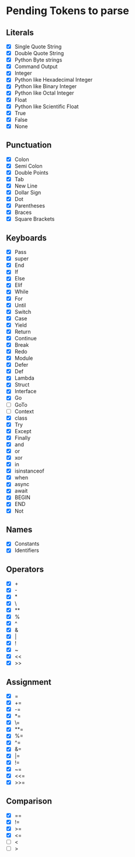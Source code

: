 # Pending Tokens to parse

## Literals

- [X] Single Quote String
- [X] Double Quote String
- [X] Python Byte strings
- [X] Command Output
- [X] Integer
- [X] Python like Hexadecimal Integer
- [X] Python like Binary Integer
- [X] Python like Octal Integer
- [X] Float
- [X] Python like Scientific Float
- [X] True
- [X] False
- [X] None

## Punctuation

- [X] Colon
- [X] Semi Colon
- [X] Double Points
- [X] Tab
- [X] New Line
- [X] Dollar Sign
- [X] Dot
- [X] Parentheses
- [X] Braces
- [X] Square Brackets

## Keyboards

- [X] Pass
- [X] super
- [X] End
- [X] If
- [X] Else
- [X] Elif
- [X] While
- [X] For
- [X] Until
- [X] Switch
- [X] Case
- [X] Yield
- [X] Return
- [X] Continue
- [X] Break
- [X] Redo
- [X] Module
- [X] Defer
- [X] Def
- [X] Lambda
- [X] Struct
- [X] Interface
- [X] Go
- [ ] GoTo
- [ ] Context
- [X] class
- [X] Try
- [X] Except
- [X] Finally
- [X] and
- [X] or
- [X] xor
- [X] in
- [X] isinstanceof
- [X] when
- [X] async
- [X] await
- [X] BEGIN
- [X] END
- [X] Not

## Names

- [X] Constants
- [X] Identifiers

## Operators

- [X] \+
- [X] \-
- [X] \*
- [X] \\
- [X] \*\*
- [X] %
- [X] ^
- [X] &
- [X] \|
- [X] !
- [X] ~
- [X] <<
- [X] \>\>

## Assignment

- [X] =
- [X] \+=
- [X] \-=
- [X] \*=
- [X] \\=
- [X] \*\*=
- [X] %=
- [X] ^=
- [X] &=
- [X] \|=
- [X] !=
- [X] ~=
- [X] <<=
- [X] \>\>=

## Comparison

- [X] ==
- [X] !=
- [X] \>=
- [X] <=
- [ ] <
- [ ] \>
